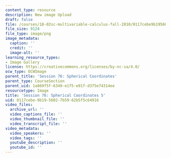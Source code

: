 ```yaml
---
content_type: resource
description: New image Upload
draft: false
file: /courses/18-02sc-multivariable-calculus-fall-2010/0117cebe9b1956027b5962b5f5c64916_MIT18_02SC_L26Brds_5.png
file_size: 9124
file_type: image/png
image_metadata:
  caption: ''
  credit: ''
  image-alt: ''
learning_resource_types:
- Image Gallery
license: https://creativecommons.org/licenses/by-nc-sa/4.0/
ocw_type: OCWImage
parent_title: 'Session 76: Spherical Coordinates'
parent_type: CourseSection
parent_uid: 1a869f5f-6349-e1f5-e91f-d375e74314ee
resourcetype: Image
title: 'Session 76: Spherical Coordinates 5'
uid: 0117cebe-9b19-5602-7b59-62b5f5c64916
video_files:
  archive_url: ''
  video_captions_file: ''
  video_thumbnail_file: ''
  video_transcript_file: ''
video_metadata:
  video_speakers: ''
  video_tags: ''
  youtube_description: ''
  youtube_id: ''
---
```

